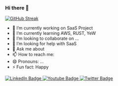 ### Hi there 👋

[![GitHub Streak](http://github-readme-streak-stats.herokuapp.com?user=snkhan120&theme=highcontrast&date_format=j%20M%5B%20Y%5D)](https://git.io/streak-stats)

- 🔭 I’m currently working on SaaS Project
- 🌱 I’m currently learning AWS, RUST, YeW
- 👯 I’m looking to collaborate on ...
- 🤔 I’m looking for help with SaaS
- 💬 Ask me about 
- 📫 How to reach me: 
- 😄 Pronouns: ...
- ⚡ Fun fact: Happy


<div id="badges">
  <a href="your-linkedin-URL">
    <img src="https://img.shields.io/badge/LinkedIn-blue?style=for-the-badge&logo=linkedin&logoColor=white" alt="LinkedIn Badge"/>
  </a>
  <a href="your-youtube-URL">
    <img src="https://img.shields.io/badge/YouTube-red?style=for-the-badge&logo=youtube&logoColor=white" alt="Youtube Badge"/>
  </a>
  <a href="your-twitter-URL">
    <img src="https://img.shields.io/badge/Twitter-blue?style=for-the-badge&logo=twitter&logoColor=white" alt="Twitter Badge"/>
  </a>
</div>
